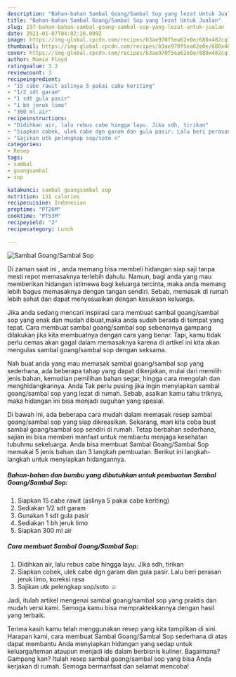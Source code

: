 ```yaml
---
description: "Bahan-bahan Sambal Goang/Sambal Sop yang lezat Untuk Jualan"
title: "Bahan-bahan Sambal Goang/Sambal Sop yang lezat Untuk Jualan"
slug: 197-bahan-bahan-sambal-goang-sambal-sop-yang-lezat-untuk-jualan
date: 2021-01-07T04:02:26.099Z
image: https://img-global.cpcdn.com/recipes/b3ae970f5ea62e0e/680x482cq70/sambal-goangsambal-sop-foto-resep-utama.jpg
thumbnail: https://img-global.cpcdn.com/recipes/b3ae970f5ea62e0e/680x482cq70/sambal-goangsambal-sop-foto-resep-utama.jpg
cover: https://img-global.cpcdn.com/recipes/b3ae970f5ea62e0e/680x482cq70/sambal-goangsambal-sop-foto-resep-utama.jpg
author: Mamie Floyd
ratingvalue: 3.3
reviewcount: 3
recipeingredient:
- "15 cabe rawit aslinya 5 pakai cabe keriting"
- "1/2 sdt garam"
- "1 sdt gula pasir"
- "1 bh jeruk limo"
- "300 ml air"
recipeinstructions:
- "Didihkan air, lalu rebus cabe hingga layu. Jika sdh, tirikan"
- "Siapkan cobek, ulek cabe dgn garam dan gula pasir. Lalu beri perasan jeruk limo, koreksi rasa"
- "Sajikan utk pelengkap sop/soto ☺️"
categories:
- Resep
tags:
- sambal
- goangsambal
- sop

katakunci: sambal goangsambal sop 
nutrition: 131 calories
recipecuisine: Indonesian
preptime: "PT26M"
cooktime: "PT53M"
recipeyield: "2"
recipecategory: Lunch

---
```



![Sambal Goang/Sambal Sop](https://img-global.cpcdn.com/recipes/b3ae970f5ea62e0e/680x482cq70/sambal-goangsambal-sop-foto-resep-utama.jpg)

Di zaman  saat ini , anda memang bisa membeli hidangan siap saji tanpa mesti repot memasaknya terlebih dahulu. Namun, bagi anda yang mau memberikan hidangan istimewa bagi keluarga tercinta, maka anda memang lebih bagus memasaknya dengan tangan sendiri. Sebab, memasak di rumah lebih sehat dan dapat menyesuaikan dengan kesukaan keluarga.

Jika anda sedang mencari inspirasi cara membuat sambal goang/sambal sop yang enak dan mudah dibuat,maka anda sudah berada di tempat yang tepat. Cara membuat sambal goang/sambal sop  sebenarnya gampang dilakukan jika kita membuatnya dengan cara yang benar. Tapi, kamu tidak perlu cemas akan gagal dalam memasaknya 
karena di artikel ini kita akan mengulas sambal goang/sambal sop dengan seksama.  



Nah buat anda yang mau memasak sambal goang/sambal sop yang sederhana, ada beberapa tahap yang dapat dikerjakan, mulai dari memilih jenis bahan, kemudian pemilihan bahan segar, hingga cara mengolah dan menghidangkannya. Anda Tak perlu pusing jika ingin menyiapkan sambal goang/sambal sop yang lezat di rumah. Sebab, asalkan kamu  tahu triknya, maka hidangan ini bisa menjadi suguhan yang spesial.

Di bawah ini, ada beberapa cara mudah dalam memasak resep sambal goang/sambal sop yang siap dikreasikan. Sekarang, mari kita coba buat sambal goang/sambal sop sendiri di rumah. Tetap berbahan sederhana, sajian ini bisa memberi manfaat untuk membantu menjaga kesehatan tubuhmu sekeluarga. Anda bisa membuat Sambal Goang/Sambal Sop memakai 5 jenis bahan dan 3 langkah pembuatan. Berikut ini langkah-langkah untuk menyiapkan hidangannya.

<!--inarticleads1-->

##### Bahan-bahan dan bumbu yang dibutuhkan untuk pembuatan Sambal Goang/Sambal Sop:

1. Siapkan 15 cabe rawit (aslinya 5 pakai cabe keriting)
1. Sediakan 1/2 sdt garam
1. Gunakan 1 sdt gula pasir
1. Sediakan 1 bh jeruk limo
1. Siapkan 300 ml air




<!--inarticleads2-->

##### Cara membuat Sambal Goang/Sambal Sop:

1. Didihkan air, lalu rebus cabe hingga layu. Jika sdh, tirikan
1. Siapkan cobek, ulek cabe dgn garam dan gula pasir. Lalu beri perasan jeruk limo, koreksi rasa
1. Sajikan utk pelengkap sop/soto ☺️




Jadi, itulah artikel mengenai  sambal goang/sambal sop  yang praktis dan mudah versi kami. Semoga kamu bisa mempraktekkannya dengan hasil yang terbaik. 

Terima kasih kamu telah menggunakan resep yang kita tampilkan di sini. Harapan kami, cara membuat  Sambal Goang/Sambal Sop sederhana di atas dapat membantu Anda menyiapkan hidangan yang sedap untuk keluarga/teman ataupun menjadi ide dalam berbisnis kuliner. Bagaimana? Gampang kan? Itulah resep sambal goang/sambal sop yang bisa Anda kerjakan di rumah. Semoga bermanfaat dan selamat mencoba!

